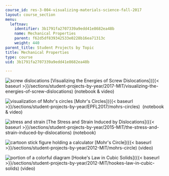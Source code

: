 ```yaml
---
course_id: res-3-004-visualizing-materials-science-fall-2017
layout: course_section
menu:
  leftnav:
    identifier: 3b1791fa2707339a9edd41e8682ea48b
    name: Mechanical Properties
    parent: f62d5df839342533e0228b16ea71313c
    weight: 440
parent_title: Student Projects by Topic
title: Mechanical Properties
type: course
uid: 3b1791fa2707339a9edd41e8682ea48b

---
```


![screw dislocations](/coursemedia/res-3-004-visualizing-materials-science-fall-2017/f55fe6c8caa1d5f23957e003a6806f63_MITRES_3_004F17_23_reddy-th.jpg) [Visualizing the Energies of Screw Dislocations]({{< baseurl >}}/sections/student-projects-by-year/2017-MIT/visualizing-the-energies-of-screw-dislocations) (notebook & video)

![visualization of Mohr's circles](/coursemedia/res-3-004-visualizing-materials-science-fall-2017/f7254166e6c591e1290683112b24ebbc_MITRES_3_004F17_33_burnad-th.jpg) [Mohr's Circles]({{< baseurl >}}/sections/student-projects-by-year/EPFL2017/mohrs-circles)  (notebook & video)

![stress and strain](/coursemedia/res-3-004-visualizing-materials-science-fall-2017/f6f68c6298b0983d1bb70aa5495e47cd_MITRES_3_004F17_13_anon-th.jpg) [The Stress and Strain Induced by Dislocations]({{< baseurl >}}/sections/student-projects-by-year/2015-MIT/the-stress-and-strain-induced-by-dislocations) (notebook)

![cartoon stick figure holding a calculator](/coursemedia/res-3-004-visualizing-materials-science-fall-2017/490702b34b039bcd2c191727b19d0fab_MITRES_3_004F17_1_anon-th.jpg) [Mohr's Circle]({{< baseurl >}}/sections/student-projects-by-year/2012-MIT/mohrs-circle) (video)

![portion of a colorful diagram](/coursemedia/res-3-004-visualizing-materials-science-fall-2017/a6854e545bebac81557c7d1c09c649d2_MITRES_3_004F17_3_anon-th.jpg) [Hooke's Law in Cubic Solids]({{< baseurl >}}/sections/student-projects-by-year/2012-MIT/hookes-law-in-cubic-solids) (video)